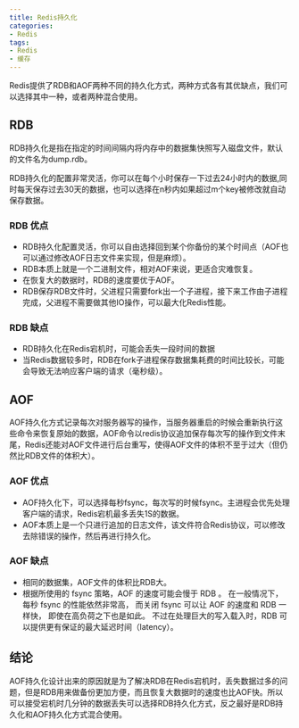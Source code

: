 ```yaml
---
title: Redis持久化
categories:
- Redis
tags:
- Redis
- 缓存
---
```

Redis提供了RDB和AOF两种不同的持久化方式，两种方式各有其优缺点，我们可以选择其中一种，或者两种混合使用。
<!-- more -->  
## RDB
RDB持久化是指在指定的时间间隔内将内存中的数据集快照写入磁盘文件，默认的文件名为dump.rdb。  

RDB持久化的配置非常灵活，你可以在每个小时保存一下过去24小时内的数据,同时每天保存过去30天的数据，也可以选择在n秒内如果超过m个key被修改就自动保存数据。
### RDB 优点
 - RDB持久化配置灵活，你可以自由选择回到某个你备份的某个时间点（AOF也可以通过修改AOF日志文件来实现，但是麻烦）。
 - RDB本质上就是一个二进制文件，相对AOF来说，更适合灾难恢复。
 - 在恢复大的数据时，RDB的速度要优于AOF。
 - RDB保存RDB文件时，父进程只需要fork出一个子进程，接下来工作由子进程完成，父进程不需要做其他IO操作，可以最大化Redis性能。 
  
### RDB 缺点
 - RDB持久化在Redis宕机时，可能会丢失一段时间的数据
 - 当Redis数据较多时，RDB在fork子进程保存数据集耗费的时间比较长，可能会导致无法响应客户端的请求（毫秒级）。  
 
## AOF
AOF持久化方式记录每次对服务器写的操作，当服务器重启的时候会重新执行这些命令来恢复原始的数据，AOF命令以redis协议追加保存每次写的操作到文件末尾，Redis还能对AOF文件进行后台重写，使得AOF文件的体积不至于过大（但仍然比RDB文件的体积大）。  

### AOF 优点
- AOF持久化下，可以选择每秒fsync，每次写的时候fsync。主进程会优先处理客户端的请求，Redis宕机最多丢失1S的数据。
- AOF本质上是一个只进行追加的日志文件，该文件符合Redis协议，可以修改去除错误的操作，然后再进行持久化。

### AOF 缺点
- 相同的数据集，AOF文件的体积比RDB大。
- 根据所使用的 fsync 策略，AOF 的速度可能会慢于 RDB 。 在一般情况下， 每秒 fsync 的性能依然非常高， 而关闭 fsync 可以让 AOF 的速度和 RDB 一样快， 即使在高负荷之下也是如此。 不过在处理巨大的写入载入时，RDB 可以提供更有保证的最大延迟时间（latency）。

## 结论
AOF持久化设计出来的原因就是为了解决RDB在Redis宕机时，丢失数据过多的问题，但是RDB用来做备份更加方便，而且恢复大数据时的速度也比AOF快。所以可以接受宕机时几分钟的数据丢失可以选择RDB持久化方式，反之最好是RDB持久化和AOF持久化方式混合使用。
